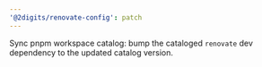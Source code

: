 ```yaml
---
'@2digits/renovate-config': patch
---
```


Sync pnpm workspace catalog: bump the cataloged `renovate` dev dependency to the updated catalog version.
